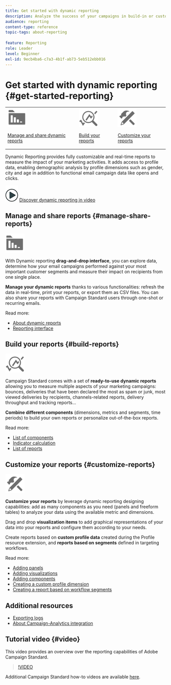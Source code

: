 ```yaml
---
title: Get started with dynamic reporting
description: Analyze the success of your campaigns in build-in or customized dynamic reports.
audience: reporting
content-type: reference
topic-tags: about-reporting

feature: Reporting
role: Leader
level: Beginner
exl-id: 9ecb4ba6-c7a3-4b1f-ab73-5eb512ebb016
---
```

# Get started with dynamic reporting {#get-started-reporting}

<table>
<tr>
<td><img src="assets/do-not-localize/icon_manage.svg" width="60px"><p><a href="#manage-share-reports">Manage and share dynamic reports</a></p></td>
<td><img src="assets/do-not-localize/icon_build.svg" width="60px"><p><a href="#build-reports">Build your reports</a></p></td>
<td><img src="assets/do-not-localize/icon_customize.svg" width="60px"><p><a href="#customize-reports">Customize your reports</a></p></td></tr>
</table>

Dynamic Reporting provides fully customizable and real-time reports to measure the impact of your marketing activities. It adds access to profile data, enabling demographic analysis by profile dimensions such as gender, city and age in addition to functional email campaign data like opens and clicks.

![](assets/do-not-localize/how-to-video.png) [Discover dynamic reporting in video](#video)

## Manage and share reports {#manage-share-reports}

<img src="assets/do-not-localize/icon_manage.svg" width="60px">

With Dynamic reporting **drag-and-drop interface**, you can explore data, determine how your email campaigns performed against your most important customer segments and measure their impact on recipients from one single place.

**Manage your dynamic reports** thanks to various functionalities: refresh the data in real-time, print your reports, or export them as CSV files. You can also share your reports with Campaign Standard users through one-shot or recurring emails.

Read more:

* [About dynamic reports](../../reporting/using/about-dynamic-reports.md)
* [Reporting interface](../../reporting/using/reporting-interface.md)

## Build your reports {#build-reports}

<img src="assets/do-not-localize/icon_build.svg" width="60px">

Campaign Standard comes with a set of **ready-to-use dynamic reports** allowing you to measure multiple aspects of your marketing campaigns: bounces, deliveries that have been declared the most as spam or junk, most viewed deliveries by recipients, channels-related reports, delivery throughput  and tracking reports...

**Combine different components** (dimensions, metrics and segments, time periods) to build your own reports or personalize out-of-the-box reports.

Read more:

* [List of components](../../reporting/using/list-of-components-.md)
* [Indicator calculation](../../reporting/using/indicator-calculation.md)
* [List of reports](../../reporting/using/defining-the-report-period.md)

## Customize your reports {#customize-reports}

<img src="assets/do-not-localize/icon_customize.svg" width="60px">

**Customize your reports** by leverage dynamic reporting designing capabilities: add as many components as you need (panels and freeform tables) to analyze your data using the available metric and dimensions.

Drag and drop **visualization items** to add graphical representations of your data into your reports and configure them according to your needs.

Create reports based on **custom profile data** created during the Profile resource extension, and **reports based on segments** defined in targeting workflows.

Read more:

* [Adding panels](../../reporting/using/adding-panels.md)
* [Adding visualizations](../../reporting/using/adding-visualizations.md)
* [Adding components](../../reporting/using/adding-components.md)
* [Creating a custom profile dimension](../../reporting/using/creating-a-custom-profile-dimension.md)
* [Creating a report based on workflow segments](../../reporting/using/creating-a-report-workflow-segment.md)

## Additional resources

* [Exporting logs](../../automating/using/exporting-logs.md)
* [About Campaign-Analytics integration](../../integrating/using/about-campaign-analytics-integration.md)

## Tutorial video {#video}

This video provides an overview over the reporting capabilities of Adobe Campaign Standard.

>[!VIDEO](https://video.tv.adobe.com/v/23021?quality=12&captions=eng)

Additional Campaign Standard how-to videos are available [here](https://experienceleague.adobe.com/docs/campaign-standard-learn/tutorials/overview.html).
